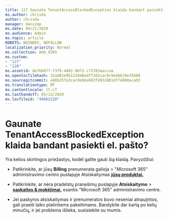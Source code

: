 ```yaml
---
title: 127 Gaunate TenantAccessBlockedException klaida bandant pasiekti el. pašto?
ms.author: chrisda
author: chrisda
manager: dansimp
ms.date: 04/21/2020
ms.audience: Admin
ms.topic: article
ROBOTS: NOINDEX, NOFOLLOW
localization_priority: Normal
ms.collection: Adm_O365
ms.custom:
- "127"
- "128"
ms.assetid: de7b6877-f3f9-4402-8072-c73783aaccaa
ms.openlocfilehash: 32ad81e9b1234d8adff3d2cac9c9e4b619e35688
ms.sourcegitcommit: a98b25fa3cac9ebba983f4932881d774880aca93
ms.translationtype: MT
ms.contentlocale: lt-LT
ms.lasthandoff: 05/13/2020
ms.locfileid: "44062220"
---
```

# <a name="getting-a-tenantaccessblockedexception-error-when-accessing-email"></a>Gaunate TenantAccessBlockedException klaida bandant pasiekti el. pašto?

Yra kelios skirtingos priežastys, kodėl galite gauti šią klaidą. Pavyzdžiui:

- Patikrinkite, ar jūsų **Billing** prenumerata galioja \> "Microsoft 365" administravimo centro puslapyje Atsiskaitymas **[jūsų produktai.](https://portal.office.com/adminportal/home#/subscriptions)**

- Patikrinkite, ar nėra pradelstų pranešimų puslapyje **Atsiskaitymo** \> **[sąskaitos & mokėjimai,](https://portal.office.com/adminportal/home#/billoverview)** esantis "Microsoft 365" administravimo centre.

- Jei paskyros atsiskaitymas ir prenumeratos buvo neseniai atnaujintos, gali praeiti laiko platintiems pakeitimams. Bandykite dar kartą po kelių minučių, ir jei problema išlieka, susisiekite su mumis.
